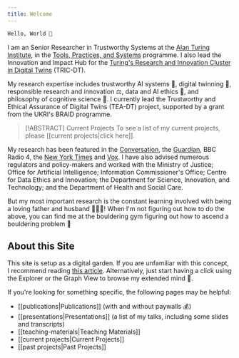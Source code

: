 ```yaml
---
title: Welcome
---
```

``` bash
Hello, World 👋
```

I am an Senior Researcher in Trustworthy Systems at the [Alan Turing Institute](https://www.turing.ac.uk/people/researchers/christopher-burr), in the [Tools, Practices, and Systems](https://www.turing.ac.uk/research/research-programmes/tools-practices-and-systems) programme. I also lead the Innovation and Impact Hub for the [Turing's Research and Innovation Cluster in Digital Twins](https://www.turing.ac.uk/research/research-projects/tric-dt) (TRIC-DT).

My research expertise includes trustworthy AI systems 🤝, digital twinning 🔁, responsible research and innovation ⚖️, data and AI ethics 🤖, and philosophy of cognitive science 🧠. I currently lead the Trustworthy and Ethical Assurance of Digital Twins (TEA-DT) project, supported by a grant from the UKRI's BRAID programme. 


> [!ABSTRACT] Current Projects
> To see a list of my current projects, please [[current projects|click here]].

My research has been featured in the [Conversation](https://theconversation.com/charities-are-contributing-to-growing-mistrust-of-mental-health-text-support-heres-why-179056), the [Guardian](https://www.theguardian.com/society/2022/feb/19/mental-health-helpline-funded-by-royals-shared-users-conversations), BBC Radio 4, the [New York Times](https://www.nytimes.com/2019/08/30/technology/facebook-instagram-threads.html) and [Vox](https://www.vox.com/science-and-health/2018/11/28/18102745/cellphone-distraction-brain-health-screens-kids). I have also advised numerous regulators and policy-makers and worked with the Ministry of Justice; Office for Artificial Intelligence; Information Commissioner's Office; Centre for Data Ethics and Innovation; the Department for Science, Innovation, and Technology; and the Department of Health and Social Care.

But my most important research is the constant learning involved with being a loving father and husband 👨‍👩‍👧! When I'm not figuring out how to do the above, you can find me at the bouldering gym figuring out how to ascend a bouldering problem 🧗

## About this Site

This site is setup as a digital garden. If you are unfamiliar with this concept, I recommend reading [this article](https://maggieappleton.com/garden-history). Alternatively, just start having a click using the Explorer or the Graph View to browse my extended mind 🧠.

If you're looking for something specific, the following pages may be helpful:

- [[publications|Publications]] (with and without paywalls 💰)
- [[presentations|Presentations]] (a list of my talks, including some slides and transcripts)
- [[teaching-materials|Teaching Materials]]
- [[current projects|Current Projects]]
- [[past projects|Past Projects]]